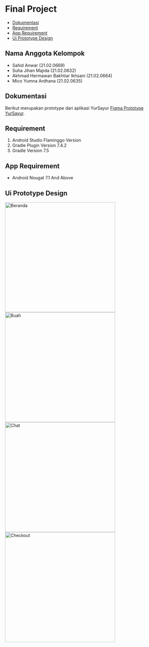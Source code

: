 # Final Project

- [Dokumentasi](#dokumentasi)
- [Requirement](#requirement)
- [App Requirement](#apprequirement)
- [Ui Prototype Design](#uiprototypedesign)

## Nama Anggota Kelompok

- Sahid Anwar (21.02.0669)
- Suha Jihan Majida  (21.02.0632)
- Akhmad Hermawan Bakhtiar Ikhsani (21.02.0664)
- Mico Yumna Ardhana (21.02.0635)

## Dokumentasi
Berikut merupakan prototype dari aplikasi YurSayur [Figma Prototype YurSayur](https://www.figma.com/file/ZhIVt9UdMi14hnyP6xR2cK/YurSayur?type=design&node-id=657%3A1859&mode=design&t=P9ICan1myu3f3BLf-1).


## Requirement
1. Android Studio Flaminggo Version
2. Gradle Plugin Version 7.4.2
3. Gradle Version 7.5


## App Requirement
- Android Nougat 7.1 And Above

## Ui Prototype Design

<img width="360" alt="Beranda" src="https://github.com/micoardhana090701/finalproject/assets/133730091/1903054a-0d5c-4287-8d64-779e1abfc4ff">

<img width="360" alt="Buah" src="https://github.com/micoardhana090701/finalproject/assets/133730091/fadcf461-5c83-4642-ba80-fd8cf57b742a">

<img width="360" alt="Chat" src="https://github.com/micoardhana090701/finalproject/assets/133730091/4fc3e85a-af3c-4289-aa1c-6bc430951b9c">

<img width="360" alt="Checkout" src="https://github.com/micoardhana090701/finalproject/assets/133730091/ca4f41cb-d0e8-43b1-ae4a-db5e31017c7d">
